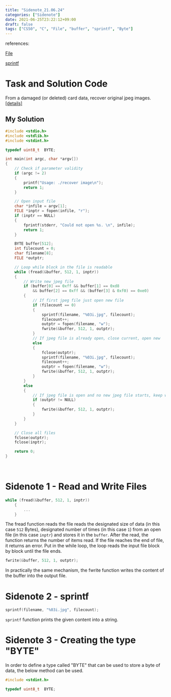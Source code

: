 ```yaml
---
title: "Sidenote_21.06.24"
categories: ["Sidenote"]
date: 2021-06-25T23:22:12+09:00
draft: false
tags: ["CS50", "C", "File", "buffer", "sprintf", "Byte"]
---
```


references:

[File](https://modoocode.com/68)

[sprintf](https://jhnyang.tistory.com/314)

# Task and Solution Code

From a damaged (or deleted) card data, recover original jpeg images. [[details]](https://cs50.harvard.edu/x/2021/psets/4/recover/#:~:text=submit50%20cs50/problems/2021/x/recover)

## My Solution

```c
#include <stdio.h>
#include <stdlib.h>
#include <stdint.h>

typedef uint8_t  BYTE;

int main(int argc, char *argv[])
{
    // Check if parameter validity
    if (argc != 2)
    {
        printf("Usage: ./recover image\n");
        return 1;
    }

    // Open input file
    char *infile = argv[1];
    FILE *inptr = fopen(infile, "r");
    if (inptr == NULL)
    {
        fprintf(stderr, "Could not open %s. \n", infile);
        return 1;
    }

    BYTE buffer[512];
    int filecount = 0;
    char filename[8];
    FILE *outptr;

    // Loop while block in the file is readable
    while (fread(&buffer, 512, 1, inptr))
    {
        // Write new jpeg file
        if (buffer[0] == 0xff && buffer[1] == 0xd8 
            && buffer[2] == 0xff && (buffer[3] & 0xf0) == 0xe0)
        {
            // If first jpeg file just open new file
            if (filecount == 0)
            {
                sprintf(filename, "%03i.jpg", filecount);
                filecount++;
                outptr = fopen(filename, "w");
                fwrite(&buffer, 512, 1, outptr);
            }
            // If jpeg file is already open, close current, open new
            else
            {
                fclose(outptr);
                sprintf(filename, "%03i.jpg", filecount);
                filecount++;
                outptr = fopen(filename, "w");
                fwrite(&buffer, 512, 1, outptr);
            }
        }
        else
        {
            // If jpeg file is open and no new jpeg file starts, keep writing
            if (outptr != NULL)
            {
                fwrite(&buffer, 512, 1, outptr);
            }
        }
    }

    // Close all files
    fclose(outptr);
    fclose(inptr);

    return 0;
}
```
<br>

# Sidenote 1 - Read and Write Files
```c
while (fread(&buffer, 512, 1, inptr))
    { 
        ...
    }
```
The fread function reads the file reads the designated size of data (in this case `512` Bytes), designated number of times (in this case `1`) from an open file (in this case `inptr`) and stores it in the `buffer`. After the read, the function returns the number of items read. If the file reaches the end of file, it returns an error. Put in the while loop, the loop reads the input file block by block until the file ends.

```c
fwrite(&buffer, 512, 1, outptr);
```
In practically the same mechanism, the fwrite function writes the content of the buffer into the output file.

# Sidenote 2 - sprintf
```c
sprintf(filename, "%03i.jpg", filecount);
```
`sprintf` function prints the given content into a string.

# Sidenote 3 - Creating the type "BYTE"
In order to define a type called "BYTE" that can be used to store a byte of data, the below method can be used.
```c
#include <stdint.h>

typedef uint8_t  BYTE;
```